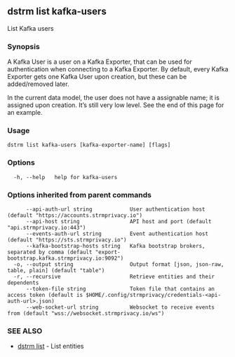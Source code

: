 ## dstrm list kafka-users

List Kafka users

### Synopsis

A Kafka User is a user on a Kafka Exporter, that can be used for
authentication when connecting to a Kafka Exporter. By default, every
Kafka Exporter gets one Kafka User upon creation, but these can be
added/removed later.

In the current data model, the user does not have a assignable name; it
is assigned upon creation. It’s still very low level. See the end of
this page for an example.

### Usage

```
dstrm list kafka-users [kafka-exporter-name] [flags]
```

### Options

```
  -h, --help   help for kafka-users
```

### Options inherited from parent commands

```
      --api-auth-url string            User authentication host (default "https://accounts.strmprivacy.io")
      --api-host string                API host and port (default "api.strmprivacy.io:443")
      --events-auth-url string         Event authentication host (default "https://sts.strmprivacy.io")
      --kafka-bootstrap-hosts string   Kafka bootstrap brokers, separated by comma (default "export-bootstrap.kafka.strmprivacy.io:9092")
  -o, --output string                  Output format [json, json-raw, table, plain] (default "table")
  -r, --recursive                      Retrieve entities and their dependents
      --token-file string              Token file that contains an access token (default is $HOME/.config/strmprivacy/credentials-<api-auth-url>.json)
      --web-socket-url string          Websocket to receive events from (default "wss://websocket.strmprivacy.io/ws")
```

### SEE ALSO

* [dstrm list](dstrm_list.md)	 - List entities

